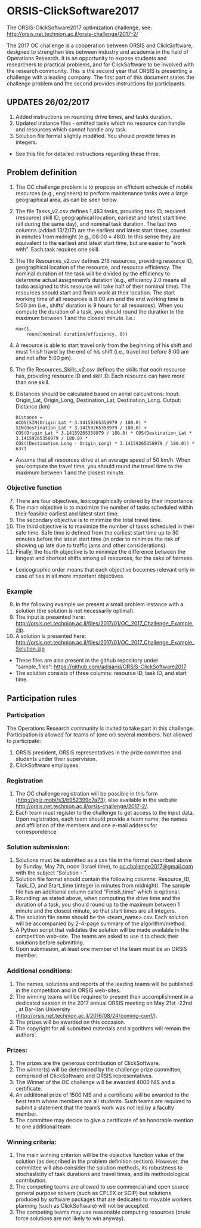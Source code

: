 ﻿# ORSIS-ClickSoftware2017
The ORSIS-ClickSoftware2017 optimization challenge, see: 
http://orsis.net.technion.ac.il/orsis-challenge/2017-2/

The 2017 OC challenge is a cooperation between ORSIS and ClickSoftware, designed to strengthen ties between industry and academia in the field of Operations Research. It is an opportunity to expose students and researchers to practical problems, and for ClickSoftware to be involved with the research community. This is the second year that ORSIS is presenting a challenge with a leading company. 
The first part of this document states the challenge problem and the second provides instructions for participants.

## UPDATES 26/02/2017
1. Added instructions on rounding drive times, and tasks duration.
2. Updated instance files - omitted tasks which no resource can handle and resources which cannot handle any task.
3. Solution file format slightly modified. You should provide times in integers.
* See this file for detailed instructions regarding these three.

## Problem definition

1. The OC challenge problem is to propose an efficient schedule of mobile resources (e.g., engineers) to perform maintenance tasks over a large geographical area, as can be seen below. 

2. The file Tasks_v2.csv defines 1,483 tasks, providing task ID, required (resource) skill ID, geographical location, earliest and latest start time (all during the same day), and nominal task duration. The last two columns (added 13/2/17) are the earliest and latest start times, counted in minutes from midnight (e.g., 08:00 = 480). In this sense they are equivalent to the earliest and latest start time, but are easier to "work with". Each task requires one skill. 

3. The file Resources_v2.csv defines 216 resources, providing resource ID, geographical location of the resource, and resource efficiency. The nominal duration of the task will be divided by the efficiency to determine actual assignment’s duration (e.g., efficiency 2.0 means all tasks assigned to this resource will take half of their nominal time). The resources should start and finish work at their location. The start working time of all resources is 8:00 am and the end working time is 5:00 pm (i.e., shifts’ duration is 9 hours for all resources). When you compute the duration of a task, you should round the duration to the maximum between 1 and the closest minute. I.e.:
    ```
    max(1, 
        round(nominal duration/efficiency, 0))
    ```
4. A resource is able to start travel only from the beginning of his shift and must finish travel by the end of his shift (i.e., travel not before 8:00 am and not after 5:00 pm).

5. The file Resources_Skills_v2.csv defines the skills that each resource has, providing resource ID and skill ID. Each resource can have more than one skill.

6. Distances should be calculated based on aerial calculations:
   Input: Origin_Lat, Origin_Long, Destination_Lat, Destination_Long.
   Output: Distance (km)
    ```
    Distance = 
    ACOS(SIN(Origin_Lat * 3.14159265358979 / 180.0) * SIN(Destination_Lat * 3.14159265358979 / 180.0) + 
    COS(Origin_Lat * 3.14159265358979 / 180.0) * COS(Destination_Lat * 3.14159265358979 / 180.0) * 
    COS((Destination_Long - Origin_Long) * 3.14159265358979 / 180.0)) * 6371
    ```
* Assume that all resources drive at an average speed of 50 km/h. When you compute the travel time, you should round the travel time to the maximum between 1 and the closest minute.

### Objective function

7. There are four objectives, lexicographically ordered by their importance:
  1. The main objective is to maximize the number of tasks scheduled within their feasible earliest and latest start time. 
  2. The secondary objective is to minimize the total travel time.
  3. The third objective is to maximize the number of tasks scheduled in their safe time. Safe time is defined from the earliest start time up to 30 minutes before the latest start time (in order to minimize the risk of showing up late due to traffic jams and other considerations).
  4. Finally, the fourth objective is to minimize the difference between the longest and shortest shifts among all resources, for the sake of fairness. 

* Lexicographic order means that each objective becomes relevant only in case of ties in all more important objectives.  

### Example

8. In the following example we present a small problem instance with a solution (the solution is not necessarily optimal).  
  1. The input is presented here: http://orsis.net.technion.ac.il/files/2017/01/OC_2017_Challenge_Example.zip.
  2. A solution is presented here: http://orsis.net.technion.ac.il/files/2017/01/OC_2017_Challenge_Example_Solution.zip 
  * These files are also present in the github repository under "sample_files": https://github.com/adisarid/ORSIS-ClickSoftware2017
  * The solution consists of three columns: resource ID, task ID, and start time.

## Participation rules

### Participation 
The Operations Research community is invited to take part in this challenge. Participation is allowed for teams of (one or) several members. 
Not allowed to participate:  
1. ORSIS president, ORSIS representatives in the prize committee and students under their supervision. 
2. ClickSoftware employees. 

### Registration 
1. The OC challenge registration will be possible in this form (http://sgiz.mobi/s3/b952399c7a73), also available in the website http://orsis.net.technion.ac.il/orsis-challenge/2017-2/. 
2. Each team must register to the challenge to get access to the input data. Upon registration, each team should provide a team name, the names and affiliation of the members and one e-mail address for correspondence. 

### Solution submission: 
1. Solutions must be submitted as a csv file in the format described above by Sunday, May 7th, noon (Israel time), to oc.challenge2017@gmail.com with the subject “Solution - <Team name>”. 
2. Solution file format should contain the following columns: Resource_ID, Task_ID, and Start_time (integer in minutes from midnight). The sample file has an additional column called "Finish_time" which is optional.
3. Rounding: as stated above, when computing the drive time and the duration of a task, you should round up to the maximum between 1 minute and the closest minute, so that start times are all integers.
4. The solution file name should be the <team_name>.csv. Each solution will be accompanied by 2-4-page summary of the algorithm/method. 
5. A Python script that validates the solution will be made available in the competition web-site. The teams are asked to use it to check their solutions before submitting.
6. Upon submission, at least one member of the team must be an ORSIS member. 

### Additional conditions:
1. The names, solutions and reports of the leading teams will be published in the competition and in ORSIS web-sites.  
2. The winning teams will be required to present their accomplishment in a dedicated session in the 2017 annual ORSIS meeting on May 21st -22nd , at Bar-Ilan University (http://orsis.net.technion.ac.il/2016/08/24/coming-conf/). 
3. The prizes will be awarded on this occasion. 
4. The copyright for all submitted materials and algorithms will remain the authors’. 

### Prizes: 
1. The prizes are the generous contribution of ClickSoftware. 
2. The winner(s) will be determined by the challenge prize committee, comprised of ClickSoftware and ORSIS representatives.  
3. The Winner of the OC challenge will be awarded 4000 NIS and a certificate. 	  
4. An additional prize of 1500 NIS and a certificate will be awarded to the best team whose members are all students. Such teams are required to submit a statement that the team’s work was not led by a faculty member. 
5. The committee may decide to give a certificate of an honorable mention to one additional team. 

### Winning criteria: 
1. The main winning criterion will be the objective function value of the solution (as described in the problem definition section). However, the committee will also consider the solution methods, its robustness to stochasticity of task durations and travel times, and its methodological contribution. 
2. The competing teams are allowed to use commercial and open source general purpose solvers (such as CPLEX or SCIP) but solutions produced by software packages that are dedicated to movable workers planning (such as ClickSoftware) will not be accepted. 
3. The competing teams may use reasonable computing resources (brute force solutions are not likely to win anyway). 

